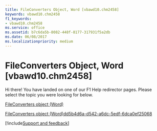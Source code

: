 ```yaml
---
title: FileConverters Object, Word [vbawd10.chm2458]
keywords: vbawd10.chm2458
f1_keywords:
- vbawd10.chm2458
ms.service: office
ms.assetid: b7c6da5b-8082-448f-8177-317931f5a2db
ms.date: 06/08/2017
ms.localizationpriority: medium
---
```



# FileConverters Object, Word [vbawd10.chm2458]

Hi there! You have landed on one of our F1 Help redirector pages. Please select the topic you were looking for below.

[FileConverters object (Word)](https://msdn.microsoft.com/library/b9b8fc53-1c8e-224d-726a-4edf172ca647%28Office.15%29.aspx)

[FileConverters object (Word)dd5b4d6a-d542-a6dc-5edf-6dca0ef25068](https://msdn.microsoft.com/library/dd5b4d6a-d542-a6dc-5edf-6dca0ef25068%28Office.15%29.aspx)

[!include[Support and feedback](~/includes/feedback-boilerplate.md)]